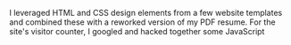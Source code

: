 I leveraged HTML and CSS design elements from a few website templates and combined these with a reworked version of my PDF resume. For the site's visitor counter, I googled and hacked together some JavaScript 
